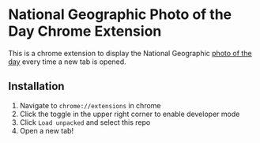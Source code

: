# National Geographic Photo of the Day Chrome Extension

This is a chrome extension to display the National Geographic [photo of the day](https://www.nationalgeographic.com/photography/photo-of-the-day) every time a new tab is opened.

## Installation

1. Navigate to `chrome://extensions` in chrome
2. Click the toggle in the upper right corner to enable developer mode
3. Click `Load unpacked` and select this repo
4. Open a new tab!

